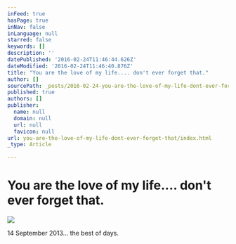 ```yaml
---
inFeed: true
hasPage: true
inNav: false
inLanguage: null
starred: false
keywords: []
description: ''
datePublished: '2016-02-24T11:46:44.626Z'
dateModified: '2016-02-24T11:46:40.876Z'
title: "You are the love of my life.... don't ever forget that."
author: []
sourcePath: _posts/2016-02-24-you-are-the-love-of-my-life-dont-ever-forget-that.md
published: true
authors: []
publisher:
  name: null
  domain: null
  url: null
  favicon: null
url: you-are-the-love-of-my-life-dont-ever-forget-that/index.html
_type: Article

---
```

# You are the love of my life.... don't ever forget that.
![](https://the-grid-user-content.s3-us-west-2.amazonaws.com/2581492c-e43c-4f80-b1cd-c63960cc0061.jpg)

14 September 2013... the best of days.